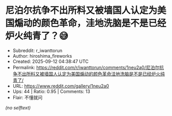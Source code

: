 # 尼泊尔抗争不出所料又被墙国人认定为美国煽动的颜色革命，洼地洗脑是不是已经炉火纯青了？😅

- Subreddit: r_iwanttorun
- Author: hiroshima_fireworks
- Created: 2025-09-12 04:38:47 UTC
- Permalink: https://reddit.com/r/iwanttorun/comments/1neu2a0/尼泊尔抗争不出所料又被墙国人认定为美国煽动的颜色革命洼地洗脑是不是已经炉火纯青了/
- URL: https://www.reddit.com/gallery/1neu2a0
- Ups: 44 | Ratio: 0.95 | Comments: 13
- Flair: 不懂就问

_(no selftext)_
